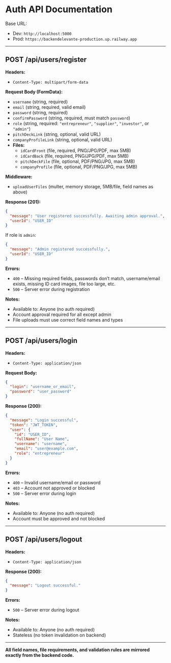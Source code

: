 # Auth API Documentation

Base URL:
- Dev: `http://localhost:5000`
- Prod: `https://backendelevante-production.up.railway.app`

---

## POST /api/users/register

**Headers:**
- `Content-Type: multipart/form-data`

**Request Body (FormData):**
- `username` (string, required)
- `email` (string, required, valid email)
- `password` (string, required)
- `confirmPassword` (string, required, must match `password`)
- `role` (string, required: `"entrepreneur"`, `"supplier"`, `"investor"`, or `"admin"`)
- `pitchDeckLink` (string, optional, valid URL)
- `companyProfileLink` (string, optional, valid URL)
- **Files:**
  - `idCardFront` (file, required, PNG/JPG/PDF, max 5MB)
  - `idCardBack` (file, required, PNG/JPG/PDF, max 5MB)
  - `pitchDeckFile` (file, optional, PDF/PNG/JPG, max 5MB)
  - `companyProfile` (file, optional, PDF/PNG/JPG, max 5MB)

**Middleware:**
- `uploadUserFiles` (multer, memory storage, 5MB/file, field names as above)

**Response (201):**
```json
{
  "message": "User registered successfully. Awaiting admin approval.",
  "userId": "USER_ID"
}
```
If role is `admin`:
```json
{
  "message": "Admin registered successfully.",
  "userId": "USER_ID"
}
```

**Errors:**
- `400` – Missing required fields, passwords don’t match, username/email exists, missing ID card images, file too large, etc.
- `500` – Server error during registration

**Notes:**
- Available to: Anyone (no auth required)
- Account approval required for all except admin
- File uploads must use correct field names and types

---

## POST /api/users/login

**Headers:**
- `Content-Type: application/json`

**Request Body:**
```json
{
  "login": "username_or_email",
  "password": "user_password"
}
```

**Response (200):**
```json
{
  "message": "Login successful",
  "token": "JWT_TOKEN",
  "user": {
    "id": "USER_ID",
    "fullName": "User Name",
    "username": "username",
    "email": "user@example.com",
    "role": "entrepreneur"
  }
}
```

**Errors:**
- `400` – Invalid username/email or password
- `403` – Account not approved or blocked
- `500` – Server error during login

**Notes:**
- Available to: Anyone (no auth required)
- Account must be approved and not blocked

---

## POST /api/users/logout

**Headers:**
- `Content-Type: application/json`

**Response (200):**
```json
{
  "message": "Logout successful."
}
```

**Errors:**
- `500` – Server error during logout

**Notes:**
- Available to: Anyone (no auth required)
- Stateless (no token invalidation on backend)

---

**All field names, file requirements, and validation rules are mirrored exactly from the backend code.** 